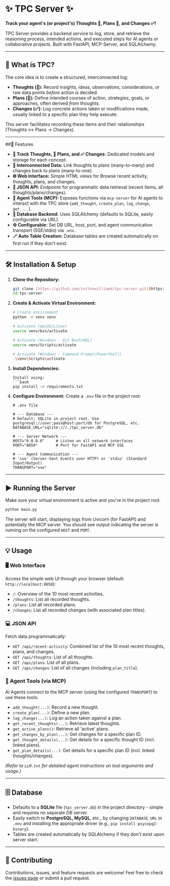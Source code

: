 # ✨ TPC Server ✨

**Track your agent's (or project's) Thoughts 🧠, Plans 📝, and Changes ✅!**

TPC Server provides a backend service to log, store, and retrieve the reasoning process, intended actions, and executed steps for AI agents or collaborative projects. Built with FastAPI, MCP-Server, and SQLAlchemy.


---

## 🤔 What is TPC?

The core idea is to create a structured, interconnected log:

* **Thoughts (🧠):** Record insights, ideas, observations, considerations, or raw data points *before* action is decided.
* **Plans (📝):** Define intended courses of action, strategies, goals, or approaches, often derived *from* thoughts.
* **Changes (✅):** Log concrete actions taken or modifications made, usually linked *to* a specific plan they help execute.

This server facilitates recording these items and their relationships (Thoughts <-> Plans -> Changes).

---

##🚀 Features

* **🧠 Track Thoughts, 📝 Plans, and ✅ Changes:** Dedicated models and storage for each concept.
* **🔗 Interconnected Data:** Link thoughts to plans (many-to-many) and changes back to plans (many-to-one).
* **🌐 Web Interface:** Simple HTML views for Browse recent activity, thoughts, plans, and changes.
* **🔌 JSON API:** Endpoints for programmatic data retrieval (recent items, all thoughts/plans/changes).
* **🤖 Agent Tools (MCP):** Exposes functions via `mcp-server` for AI agents to interact with the TPC store (`add_thought`, `create_plan`, `log_change`, `get_...`).
* **💾 Database Backend:** Uses SQLAlchemy (defaults to SQLite, easily configurable via URL).
* **⚙️ Configurable:** Set DB URL, host, port, and agent communication transport (SSE/stdio) via `.env`.
* **🪄 Auto Table Creation:** Database tables are created automatically on first run if they don't exist.

---

## 🛠️ Installation & Setup

1.  **Clone the Repository:**
    ```bash
    git clone [https://github.com/suttonwilliamd/tpc-server.git](https://github.com/suttonwilliamd/tpc-server.git)
    cd tpc-server
    ```

2.  **Create & Activate Virtual Environment:**
    ```bash
    # Create environment
    python -m venv venv

    # Activate (macOS/Linux)
    source venv/bin/activate

    # Activate (Windows - Git Bash/WSL)
    source venv/Scripts/activate

    # Activate (Windows - Command Prompt/PowerShell)
    .\venv\Scripts\activate
    ```

3.  **Install Dependencies:**
    ```
    Install using:
    ```bash
    pip install -r requirements.txt
    ```

4.  **Configure Environment:**
    Create a `.env` file in the project root:
    ```dotenv
    # .env file

    # --- Database ---
    # Default: SQLite in project root. Use postgresql://user:pass@host:port/db for PostgreSQL, etc.
    DATABASE_URL="sqlite:///./tpc_server.db"

    # --- Server Network ---
    HOST="0.0.0.0"     # Listen on all network interfaces
    PORT="8050"        # Port for FastAPI and MCP SSE

    # --- Agent Communication ---
    # 'sse' (Server-Sent Events over HTTP) or 'stdio' (Standard Input/Output)
    TRANSPORT="sse"
    ```

---

## ▶️ Running the Server

Make sure your virtual environment is active and you're in the project root.

```bash
python main.py
````

The server will start, displaying logs from Uvicorn (for FastAPI) and potentially the MCP server. You should see output indicating the server is running on the configured `HOST` and `PORT`.

-----

## 💡 Usage

### 🖥️ Web Interface

Access the simple web UI through your browser (default: `http://localhost:8050`):

  * `/`: Overview of the 10 most recent activities.
  * `/thoughts`: List all recorded thoughts.
  * `/plans`: List all recorded plans.
  * `/changes`: List all recorded changes (with associated plan titles).

### 💻 JSON API

Fetch data programmatically:

  * `GET /api/recent-activity`: Combined list of the 10 most recent thoughts, plans, and changes.
  * `GET /api/thoughts`: List of all thoughts.
  * `GET /api/plans`: List of all plans.
  * `GET /api/changes`: List of all changes (including `plan_title`).

### 🤖 Agent Tools (via MCP)

AI Agents connect to the MCP server (using the configured `TRANSPORT`) to use these tools:

  * `add_thought(...)`: Record a new thought.
  * `create_plan(...)`: Define a new plan.
  * `log_change(...)`: Log an action taken against a plan.
  * `get_recent_thoughts(...)`: Retrieve latest thoughts.
  * `get_active_plans()`: Retrieve all 'active' plans.
  * `get_changes_by_plan(...)`: Get changes for a specific plan ID.
  * `get_thought_details(...)`: Get details for a specific thought ID (incl. linked plans).
  * `get_plan_details(...)`: Get details for a specific plan ID (incl. linked thoughts/changes).

*(Refer to `LLM.txt` for detailed agent instructions on tool arguments and usage.)*

-----

## 🗄️ Database

  * Defaults to a **SQLite** file (`tpc_server.db`) in the project directory - simple and requires no separate DB server.
  * Easily switch to **PostgreSQL, MySQL**, etc., by changing `DATABASE_URL` in `.env` and installing the appropriate driver (e.g., `pip install psycopg2-binary`).
  * Tables are created automatically by SQLAlchemy if they don't exist upon server start.

-----

## 🙌 Contributing

Contributions, issues, and feature requests are welcome\! Feel free to check the [issues page](https://www.google.com/search?q=https://github.com/suttonwilliamd/tpc-server/issues) or submit a pull request.
